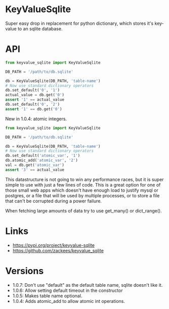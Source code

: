 # KeyValueSqlite

Super easy drop in replacement for python dictionary, which stores
it's key-value to an sqlite database.

# API

```python
from keyvalue_sqlite import KeyValueSqlite

DB_PATH = '/path/to/db.sqlite'

db = KeyValueSqlite(DB_PATH, 'table-name')
# Now use standard dictionary operators
db.set_default('0', '1')
actual_value = db.get('0')
assert '1' == actual_value
db.set_default('0', '2')
assert '1' == db.get('0')
```

New in 1.0.4: atomic integers.

```python
from keyvalue_sqlite import KeyValueSqlite

DB_PATH = '/path/to/db.sqlite'

db = KeyValueSqlite(DB_PATH, 'table-name')
# Now use standard dictionary operators
db.set_default('atomic_var', '1')
db.atomic_add('atomic_var', '2')
val = db.get('atomic_var')
assert '3' == actual_value
```

This datastructure is not going to win any performance races, but it
is super simple to use with just a few lines of code. This is a great
option for one of those small web apps which doesn't have enough load
to justify mysql or postgres, or a file that will be used by multiple
processes, or to store a file that can't be corrupted during a power
failure.

When fetching large amounts of data try to use get_many() or dict_range().

# Links
  * https://pypi.org/project/keyvalue-sqlite
  * https://github.com/zackees/keyvalue_sqlite

# Versions
  * 1.0.7: Don't use "default" as the default table name, sqlite doesn't like it.
  * 1.0.6: Allow setting default timeout in the constructor
  * 1.0.5: Makes table name optional.
  * 1.0.4: Adds atomic_add to allow atomic int operations.

